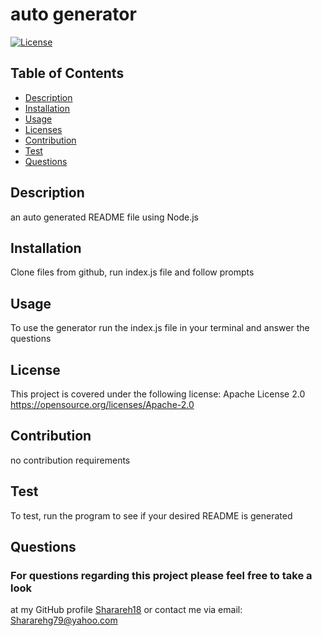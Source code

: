 # auto generator

  [![License](https://img.shields.io/badge/License-Apache_2.0-blue.svg)](https://opensource.org/licenses/Apache-2.0)

  ## Table of Contents
  * [Description](#description)
  * [Installation](#installation)
  * [Usage](#usage)
  * [Licenses](#license)
  * [Contribution](#contribution)
  * [Test](#test)
  * [Questions](#questions)
  
  ## Description
  an auto generated README file using Node.js

  ## Installation
  Clone files from github, run index.js file and follow prompts

  ## Usage
  To use the generator run the index.js file in your terminal and answer the questions

  ## License
  This project is covered under the following license: Apache License 2.0
  https://opensource.org/licenses/Apache-2.0

  ## Contribution
  no contribution requirements

  ## Test
  To test, run the program to see if your desired README is generated

  ## Questions
  ### For questions regarding this project please feel free to take a look 
  at my GitHub profile [Sharareh18](https://github.com/Sharareh18) or contact me via email: 
  Shararehg79@yahoo.com
